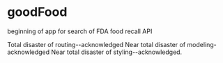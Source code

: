# goodFood  
beginning of app for search of FDA food recall API

Total disaster of routing--acknowledged 
Near total disaster of modeling-acknowledged
Near total disaster of styling--acknowledged.
